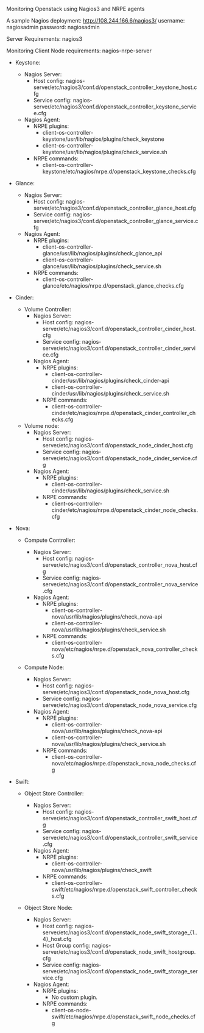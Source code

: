 Monitoring Openstack using Nagios3 and NRPE agents

A sample Nagios deployment: http://108.244.166.6/nagios3/
username: nagiosadmin
password: nagiosadmin

Server Requirements: nagios3

Monitoring Client Node requirements: nagios-nrpe-server

- Keystone:
	- Nagios Server:
		- Host config: nagios-server/etc/nagios3/conf.d/openstack_controller_keystone_host.cfg
		- Service config: nagios-server/etc/nagios3/conf.d/openstack_controller_keystone_service.cfg
	- Nagios Agent:
		- NRPE plugins: 
			- client-os-controller-keystone/usr/lib/nagios/plugins/check_keystone
			- client-os-controller-keystone/usr/lib/nagios/plugins/check_service.sh
		- NRPE commands:
			- client-os-controller-keystone/etc/nagios/nrpe.d/openstack_keystone_checks.cfg

- Glance:
	- Nagios Server:
		- Host config: nagios-server/etc/nagios3/conf.d/openstack_controller_glance_host.cfg
		- Service config: nagios-server/etc/nagios3/conf.d/openstack_controller_glance_service.cfg
	- Nagios Agent:
		- NRPE plugins: 
			- client-os-controller-glance/usr/lib/nagios/plugins/check_glance_api
			- client-os-controller-glance/usr/lib/nagios/plugins/check_service.sh
		- NRPE commands:
			- client-os-controller-glance/etc/nagios/nrpe.d/openstack_glance_checks.cfg


- Cinder:
	- Volume Controller:
		- Nagios Server:
			- Host config: nagios-server/etc/nagios3/conf.d/openstack_controller_cinder_host.cfg
			- Service config: nagios-server/etc/nagios3/conf.d/openstack_controller_cinder_service.cfg
		- Nagios Agent:
			- NRPE plugins: 
				- client-os-controller-cinder/usr/lib/nagios/plugins/check_cinder-api
				- client-os-controller-cinder/usr/lib/nagios/plugins/check_service.sh
			- NRPE commands:
				- client-os-controller-cinder/etc/nagios/nrpe.d/openstack_cinder_controller_checks.cfg
	- Volume node:
		- Nagios Server:
			- Host config: nagios-server/etc/nagios3/conf.d/openstack_node_cinder_host.cfg
			- Service config: nagios-server/etc/nagios3/conf.d/openstack_node_cinder_service.cfg
		- Nagios Agent:
			- NRPE plugins: 
				- client-os-controller-cinder/usr/lib/nagios/plugins/check_service.sh
			- NRPE commands:
				- client-os-controller-cinder/etc/nagios/nrpe.d/openstack_cinder_node_checks.cfg
	
- Nova:
	- Compute Controller:
		- Nagios Server:
			- Host config: nagios-server/etc/nagios3/conf.d/openstack_controller_nova_host.cfg
			- Service config: nagios-server/etc/nagios3/conf.d/openstack_controller_nova_service.cfg
		- Nagios Agent:
			- NRPE plugins: 
				- client-os-controller-nova/usr/lib/nagios/plugins/check_nova-api
				- client-os-controller-nova/usr/lib/nagios/plugins/check_service.sh
			- NRPE commands:
				- client-os-controller-nova/etc/nagios/nrpe.d/openstack_nova_controller_checks.cfg

	- Compute Node:
		- Nagios Server:
			- Host config: nagios-server/etc/nagios3/conf.d/openstack_node_nova_host.cfg
			- Service config: nagios-server/etc/nagios3/conf.d/openstack_node_nova_service.cfg
		- Nagios Agent:
			- NRPE plugins: 
				- client-os-controller-nova/usr/lib/nagios/plugins/check_nova-api
				- client-os-controller-nova/usr/lib/nagios/plugins/check_service.sh
			- NRPE commands:
				- client-os-controller-nova/etc/nagios/nrpe.d/openstack_nova_node_checks.cfg
	
- Swift:
	- Object Store Controller:
		- Nagios Server:
			- Host config: nagios-server/etc/nagios3/conf.d/openstack_controller_swift_host.cfg
			- Service config: nagios-server/etc/nagios3/conf.d/openstack_controller_swift_service.cfg
		- Nagios Agent:
			- NRPE plugins: 
				- client-os-controller-nova/usr/lib/nagios/plugins/check_swift
			- NRPE commands:
				- client-os-controller-swift/etc/nagios/nrpe.d/openstack_swift_controller_checks.cfg

	- Object Store Node:
		- Nagios Server:
			- Host config: nagios-server/etc/nagios3/conf.d/openstack_node_swift_storage_{1..4}_host.cfg
			- Host Group config: nagios-server/etc/nagios3/conf.d/openstack_node_swift_hostgroup.cfg
			- Service config: nagios-server/etc/nagios3/conf.d/openstack_node_swift_storage_service.cfg
		- Nagios Agent:
			- NRPE plugins: 
				- No custom plugin.
			- NRPE commands:
				- client-os-node-swift/etc/nagios/nrpe.d/openstack_swift_node_checks.cfg
